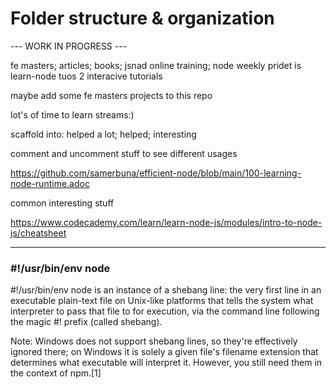# Folder structure & organization

--- WORK IN PROGRESS ---

fe masters;
articles;
books;
jsnad online training;
node weekly
pridet is learn-node tuos 2 interacive tutorials

maybe add some fe masters projects to this repo

lot's of time to learn streams:)

scaffold into: helped a lot; helped; interesting

comment and uncomment stuff to see different usages

https://github.com/samerbuna/efficient-node/blob/main/100-learning-node-runtime.adoc

common interesting stuff

https://www.codecademy.com/learn/learn-node-js/modules/intro-to-node-js/cheatsheet

---

### #!/usr/bin/env node

#!/usr/bin/env node is an instance of a shebang line: the very first line in an executable plain-text file on Unix-like platforms that tells the system what interpreter to pass that file to for execution, via the command line following the magic #! prefix (called shebang).

Note: Windows does not support shebang lines, so they're effectively ignored there; on Windows it is solely a given file's filename extension that determines what executable will interpret it. However, you still need them in the context of npm.[1]
